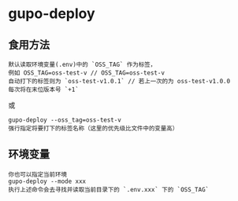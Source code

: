 # gupo-deploy

## 食用方法
```
默认读取环境变量(.env)中的 `OSS_TAG` 作为标签，
例如 OSS_TAG=oss-test-v // OSS_TAG=oss-test-v
自动打下的标签则为 `oss-test-v1.0.1` // 若上一次的为 oss-test-v1.0.0
每次将在末位版本号 `+1`
```

或
```
gupo-deploy --oss_tag=oss-test-v
强行指定将要打下的标签名称（这里的优先级比文件中的变量高）
```

## 环境变量

```
你也可以指定当前环境
gupo-deploy --mode xxx
执行上述命令会去寻找并读取当前目录下的 `.env.xxx` 下的 `OSS_TAG`
```

